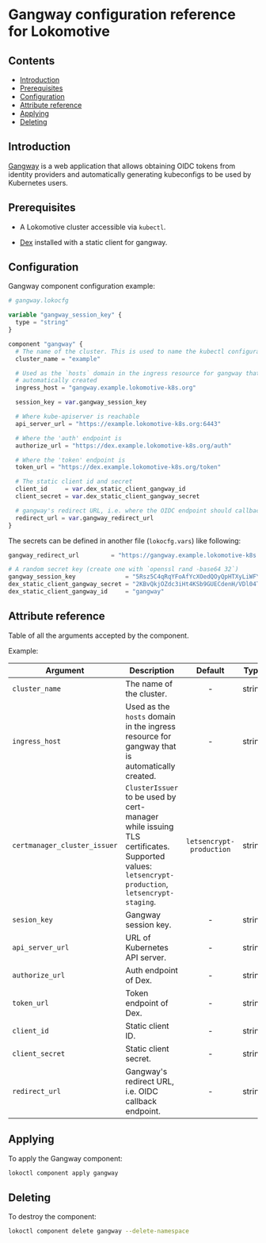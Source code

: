 # Gangway configuration reference for Lokomotive

## Contents

* [Introduction](#introduction)
* [Prerequisites](#prerequisites)
* [Configuration](#configuration)
* [Attribute reference](#attribute-reference)
* [Applying](#applying)
* [Deleting](#deleting)

## Introduction

[Gangway](https://github.com/heptiolabs/gangway) is a web application that allows obtaining OIDC
tokens from identity providers and automatically generating kubeconfigs to be used by Kubernetes
users.

## Prerequisites

* A Lokomotive cluster accessible via `kubectl`.

* [Dex](dex.md) installed with a static client for gangway.

## Configuration

Gangway component configuration example:

```tf
# gangway.lokocfg

variable "gangway_session_key" {
  type = "string"
}

component "gangway" {
  # The name of the cluster. This is used to name the kubectl configuration context.
  cluster_name = "example"

  # Used as the `hosts` domain in the ingress resource for gangway that is
  # automatically created
  ingress_host = "gangway.example.lokomotive-k8s.org"

  session_key = var.gangway_session_key

  # Where kube-apiserver is reachable
  api_server_url = "https://example.lokomotive-k8s.org:6443"

  # Where the 'auth' endpoint is
  authorize_url = "https://dex.example.lokomotive-k8s.org/auth"

  # Where the 'token' endpoint is
  token_url = "https://dex.example.lokomotive-k8s.org/token"

  # The static client id and secret
  client_id     = var.dex_static_client_gangway_id
  client_secret = var.dex_static_client_gangway_secret

  # gangway's redirect URL, i.e. where the OIDC endpoint should callback to
  redirect_url = var.gangway_redirect_url
}
```

The secrets can be defined in another file (`lokocfg.vars`) like following:

```tf
gangway_redirect_url         = "https://gangway.example.lokomotive-k8s.org/callback"

# A random secret key (create one with `openssl rand -base64 32`)
gangway_session_key              = "5Rsz5C4qRqYFoAfYcXOedQOyQpHTXyLiWFYvtjwjtm0="
dex_static_client_gangway_secret = "2KBvQkjOZdc3iHt4KSb9GUECdenH/VDl04TwMdSyPcs="
dex_static_client_gangway_id     = "gangway"
```
## Attribute reference

Table of all the arguments accepted by the component.

Example:

| Argument                     | Description                                                                                                                                   |         Default          |  Type  | Required |
|------------------------------|-----------------------------------------------------------------------------------------------------------------------------------------------|:------------------------:|:------:|:--------:|
| `cluster_name`               | The name of the cluster.                                                                                                                      |            -             | string |   true   |
| `ingress_host`               | Used as the `hosts` domain in the ingress resource for gangway that is automatically created.                                                 |            -             | string |   true   |
| `certmanager_cluster_issuer` | `ClusterIssuer` to be used by cert-manager while issuing TLS certificates. Supported values: `letsencrypt-production`, `letsencrypt-staging`. | `letsencrypt-production` | string |  false   |
| `sesion_key`                 | Gangway session key.                                                                                                                          |            -             | string |   true   |
| `api_server_url`             | URL of Kubernetes API server.                                                                                                                 |            -             | string |   true   |
| `authorize_url`              | Auth endpoint of Dex.                                                                                                                         |            -             | string |   true   |
| `token_url`                  | Token endpoint of Dex.                                                                                                                        |            -             | string |   true   |
| `client_id`                  | Static client ID.                                                                                                                             |            -             | string |   true   |
| `client_secret`              | Static client secret.                                                                                                                         |            -             | string |   true   |
| `redirect_url`               | Gangway's redirect URL, i.e. OIDC callback endpoint.                                                                                          |            -             | string |   true   |


## Applying

To apply the Gangway component:

```bash
lokoctl component apply gangway
```
## Deleting

To destroy the component:

```bash
lokoctl component delete gangway --delete-namespace
```

